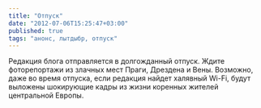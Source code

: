 ```yaml
---
title: "Отпуск"
date: "2012-07-06T15:25:47+03:00"
published: true
tags: "анонс, лытдыбр, отпуск"
---
```


Редакция блога отправляется в долгожданный отпуск. Ждите фоторепортажи из злачных мест Праги, Дрездена и Вены. Возможно, даже во время отпуска, если редакция найдет халявный Wi-Fi, будут выложены шокирующие кадры из жизни коренных жителей центральной Европы.
